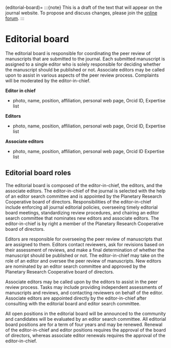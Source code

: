 (editorial-board)=
:::{note}
This is a draft of the text that will appear on the journal website. To propose and discuss changes, please join the [online forum](#forum).
:::

# Editorial board

The editorial board is responsible for coordinating the peer review of manuscripts that are submitted to the journal. Each submitted manuscript is assigned to a single editor who is solely responsible for deciding whether the manuscript should be published or not. Associate editors may be called upon to assist in various aspects of the peer review process. Complaints will be moderated by the editor-in-chief.

**Editor in chief**

* photo, name, position, affiliation, personal web page, Orcid ID, Expertise list

**Editors**

* photo, name, position, affiliation, personal web page, Orcid ID, Expertise list

**Associate editors**

* photo, name, position, affiliation, personal web page, Orcid ID Expertise list

## Editorial board roles

The editorial board is composed of the editor-in-chief, the editors, and the associate editors. The editor-in-chief of the journal is selected with the help of an editor search committee and is appointed by the Planetary Research Cooperative board of directors. Responsibilities of the editor-in-chief include enforcing all journal editorial policies, overseeing timely editorial board meetings, standardizing review procedures, and chairing an editor search committee that nominates new editors and associate editors. The editor-in-chief is by right a member of the Planetary Research Cooperative board of directors.

Editors are responsible for overseeing the peer review of manuscripts that are assigned to them. Editors contact reviewers, ask for revisions based on their assessment of reviews, and make a final determination of whether the manuscript should be published or not. The editor-in-chief may take on the role of an editor and oversee the peer review of manuscripts. New editors are nominated by an editor search committee and approved by the Planetary Research Cooperative board of directors.

Associate editors may be called upon by the editors to assist in the peer review process. Tasks may include providing independent assessments of manuscripts and reviews, and contacting reviewers on behalf of the editor. Associate editors are appointed directly by the editor-in-chief after consulting with the editorial board and editor search committee.

All open positions in the editorial board will be announced to the community and candidates will be evaluated by an editor search committee. All editorial board positions are for a term of four years and may be renewed. Renewal of the editor-in-chief and editor positions requires the approval of the board of directors, whereas associate editor renewals requires the approval of the editor-in-chief.
